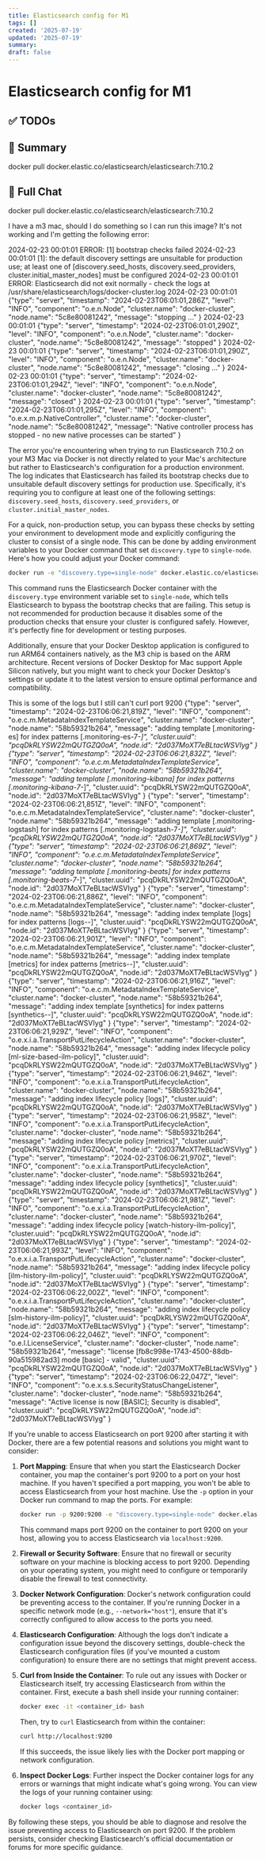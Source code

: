 ```yaml
---
title: Elasticsearch config for M1
tags: []
created: '2025-07-19'
updated: '2025-07-19'
summary:
draft: false
---
```


# Elasticsearch config for M1

## ✅ TODOs


## 📌 Summary
docker pull docker.elastic.co/elasticsearch/elasticsearch:7.10.2

## 🧠 Full Chat


docker pull docker.elastic.co/elasticsearch/elasticsearch:7.10.2

I have a m3 mac, should I do something so I can run this image? It's not working and I'm getting the following error:

2024-02-23 00:01:01 ERROR: [1] bootstrap checks failed
2024-02-23 00:01:01 [1]: the default discovery settings are unsuitable for production use; at least one of [discovery.seed_hosts, discovery.seed_providers, cluster.initial_master_nodes] must be configured
2024-02-23 00:01:01 ERROR: Elasticsearch did not exit normally - check the logs at /usr/share/elasticsearch/logs/docker-cluster.log
2024-02-23 00:01:01 {"type": "server", "timestamp": "2024-02-23T06:01:01,286Z", "level": "INFO", "component": "o.e.n.Node", "cluster.name": "docker-cluster", "node.name": "5c8e80081242", "message": "stopping ..." }
2024-02-23 00:01:01 {"type": "server", "timestamp": "2024-02-23T06:01:01,290Z", "level": "INFO", "component": "o.e.n.Node", "cluster.name": "docker-cluster", "node.name": "5c8e80081242", "message": "stopped" }
2024-02-23 00:01:01 {"type": "server", "timestamp": "2024-02-23T06:01:01,290Z", "level": "INFO", "component": "o.e.n.Node", "cluster.name": "docker-cluster", "node.name": "5c8e80081242", "message": "closing ..." }
2024-02-23 00:01:01 {"type": "server", "timestamp": "2024-02-23T06:01:01,294Z", "level": "INFO", "component": "o.e.n.Node", "cluster.name": "docker-cluster", "node.name": "5c8e80081242", "message": "closed" }
2024-02-23 00:01:01 {"type": "server", "timestamp": "2024-02-23T06:01:01,295Z", "level": "INFO", "component": "o.e.x.m.p.NativeController", "cluster.name": "docker-cluster", "node.name": "5c8e80081242", "message": "Native controller process has stopped - no new native processes can be started" }



The error you're encountering when trying to run Elasticsearch 7.10.2 on your M3 Mac via Docker is not directly related to your Mac's architecture but rather to Elasticsearch's configuration for a production environment. The log indicates that Elasticsearch has failed its bootstrap checks due to unsuitable default discovery settings for production use. Specifically, it's requiring you to configure at least one of the following settings: `discovery.seed_hosts`, `discovery.seed_providers`, or `cluster.initial_master_nodes`.

For a quick, non-production setup, you can bypass these checks by setting your environment to development mode and explicitly configuring the cluster to consist of a single node. This can be done by adding environment variables to your Docker command that set `discovery.type` to `single-node`. Here's how you could adjust your Docker command:

```sh
docker run -e "discovery.type=single-node" docker.elastic.co/elasticsearch/elasticsearch:7.10.2
```

This command runs the Elasticsearch Docker container with the `discovery.type` environment variable set to `single-node`, which tells Elasticsearch to bypass the bootstrap checks that are failing. This setup is not recommended for production because it disables some of the production checks that ensure your cluster is configured safely. However, it's perfectly fine for development or testing purposes.

Additionally, ensure that your Docker Desktop application is configured to run ARM64 containers natively, as the M3 chip is based on the ARM architecture. Recent versions of Docker Desktop for Mac support Apple Silicon natively, but you might want to check your Docker Desktop's settings or update it to the latest version to ensure optimal performance and compatibility.

This is some of the logs but I still can't curl port 9200
{"type": "server", "timestamp": "2024-02-23T06:06:21,819Z", "level": "INFO", "component": "o.e.c.m.MetadataIndexTemplateService", "cluster.name": "docker-cluster", "node.name": "58b59321b264", "message": "adding template [.monitoring-es] for index patterns [.monitoring-es-7-*]", "cluster.uuid": "pcqDkRLYSW22mQUTGZQ0oA", "node.id": "2d037MoXT7eBLtacWSVIyg"  }
{"type": "server", "timestamp": "2024-02-23T06:06:21,832Z", "level": "INFO", "component": "o.e.c.m.MetadataIndexTemplateService", "cluster.name": "docker-cluster", "node.name": "58b59321b264", "message": "adding template [.monitoring-kibana] for index patterns [.monitoring-kibana-7-*]", "cluster.uuid": "pcqDkRLYSW22mQUTGZQ0oA", "node.id": "2d037MoXT7eBLtacWSVIyg"  }
{"type": "server", "timestamp": "2024-02-23T06:06:21,851Z", "level": "INFO", "component": "o.e.c.m.MetadataIndexTemplateService", "cluster.name": "docker-cluster", "node.name": "58b59321b264", "message": "adding template [.monitoring-logstash] for index patterns [.monitoring-logstash-7-*]", "cluster.uuid": "pcqDkRLYSW22mQUTGZQ0oA", "node.id": "2d037MoXT7eBLtacWSVIyg"  }
{"type": "server", "timestamp": "2024-02-23T06:06:21,869Z", "level": "INFO", "component": "o.e.c.m.MetadataIndexTemplateService", "cluster.name": "docker-cluster", "node.name": "58b59321b264", "message": "adding template [.monitoring-beats] for index patterns [.monitoring-beats-7-*]", "cluster.uuid": "pcqDkRLYSW22mQUTGZQ0oA", "node.id": "2d037MoXT7eBLtacWSVIyg"  }
{"type": "server", "timestamp": "2024-02-23T06:06:21,886Z", "level": "INFO", "component": "o.e.c.m.MetadataIndexTemplateService", "cluster.name": "docker-cluster", "node.name": "58b59321b264", "message": "adding index template [logs] for index patterns [logs-*-*]", "cluster.uuid": "pcqDkRLYSW22mQUTGZQ0oA", "node.id": "2d037MoXT7eBLtacWSVIyg"  }
{"type": "server", "timestamp": "2024-02-23T06:06:21,901Z", "level": "INFO", "component": "o.e.c.m.MetadataIndexTemplateService", "cluster.name": "docker-cluster", "node.name": "58b59321b264", "message": "adding index template [metrics] for index patterns [metrics-*-*]", "cluster.uuid": "pcqDkRLYSW22mQUTGZQ0oA", "node.id": "2d037MoXT7eBLtacWSVIyg"  }
{"type": "server", "timestamp": "2024-02-23T06:06:21,916Z", "level": "INFO", "component": "o.e.c.m.MetadataIndexTemplateService", "cluster.name": "docker-cluster", "node.name": "58b59321b264", "message": "adding index template [synthetics] for index patterns [synthetics-*-*]", "cluster.uuid": "pcqDkRLYSW22mQUTGZQ0oA", "node.id": "2d037MoXT7eBLtacWSVIyg"  }
{"type": "server", "timestamp": "2024-02-23T06:06:21,929Z", "level": "INFO", "component": "o.e.x.i.a.TransportPutLifecycleAction", "cluster.name": "docker-cluster", "node.name": "58b59321b264", "message": "adding index lifecycle policy [ml-size-based-ilm-policy]", "cluster.uuid": "pcqDkRLYSW22mQUTGZQ0oA", "node.id": "2d037MoXT7eBLtacWSVIyg"  }
{"type": "server", "timestamp": "2024-02-23T06:06:21,946Z", "level": "INFO", "component": "o.e.x.i.a.TransportPutLifecycleAction", "cluster.name": "docker-cluster", "node.name": "58b59321b264", "message": "adding index lifecycle policy [logs]", "cluster.uuid": "pcqDkRLYSW22mQUTGZQ0oA", "node.id": "2d037MoXT7eBLtacWSVIyg"  }
{"type": "server", "timestamp": "2024-02-23T06:06:21,958Z", "level": "INFO", "component": "o.e.x.i.a.TransportPutLifecycleAction", "cluster.name": "docker-cluster", "node.name": "58b59321b264", "message": "adding index lifecycle policy [metrics]", "cluster.uuid": "pcqDkRLYSW22mQUTGZQ0oA", "node.id": "2d037MoXT7eBLtacWSVIyg"  }
{"type": "server", "timestamp": "2024-02-23T06:06:21,970Z", "level": "INFO", "component": "o.e.x.i.a.TransportPutLifecycleAction", "cluster.name": "docker-cluster", "node.name": "58b59321b264", "message": "adding index lifecycle policy [synthetics]", "cluster.uuid": "pcqDkRLYSW22mQUTGZQ0oA", "node.id": "2d037MoXT7eBLtacWSVIyg"  }
{"type": "server", "timestamp": "2024-02-23T06:06:21,981Z", "level": "INFO", "component": "o.e.x.i.a.TransportPutLifecycleAction", "cluster.name": "docker-cluster", "node.name": "58b59321b264", "message": "adding index lifecycle policy [watch-history-ilm-policy]", "cluster.uuid": "pcqDkRLYSW22mQUTGZQ0oA", "node.id": "2d037MoXT7eBLtacWSVIyg"  }
{"type": "server", "timestamp": "2024-02-23T06:06:21,993Z", "level": "INFO", "component": "o.e.x.i.a.TransportPutLifecycleAction", "cluster.name": "docker-cluster", "node.name": "58b59321b264", "message": "adding index lifecycle policy [ilm-history-ilm-policy]", "cluster.uuid": "pcqDkRLYSW22mQUTGZQ0oA", "node.id": "2d037MoXT7eBLtacWSVIyg"  }
{"type": "server", "timestamp": "2024-02-23T06:06:22,002Z", "level": "INFO", "component": "o.e.x.i.a.TransportPutLifecycleAction", "cluster.name": "docker-cluster", "node.name": "58b59321b264", "message": "adding index lifecycle policy [slm-history-ilm-policy]", "cluster.uuid": "pcqDkRLYSW22mQUTGZQ0oA", "node.id": "2d037MoXT7eBLtacWSVIyg"  }
{"type": "server", "timestamp": "2024-02-23T06:06:22,046Z", "level": "INFO", "component": "o.e.l.LicenseService", "cluster.name": "docker-cluster", "node.name": "58b59321b264", "message": "license [fb8c998e-1743-4500-88db-90a515982ad3] mode [basic] - valid", "cluster.uuid": "pcqDkRLYSW22mQUTGZQ0oA", "node.id": "2d037MoXT7eBLtacWSVIyg"  }
{"type": "server", "timestamp": "2024-02-23T06:06:22,047Z", "level": "INFO", "component": "o.e.x.s.s.SecurityStatusChangeListener", "cluster.name": "docker-cluster", "node.name": "58b59321b264", "message": "Active license is now [BASIC]; Security is disabled", "cluster.uuid": "pcqDkRLYSW22mQUTGZQ0oA", "node.id": "2d037MoXT7eBLtacWSVIyg"  }

If you're unable to access Elasticsearch on port 9200 after starting it with Docker, there are a few potential reasons and solutions you might want to consider:

1. **Port Mapping**: Ensure that when you start the Elasticsearch Docker container, you map the container's port 9200 to a port on your host machine. If you haven't specified a port mapping, you won't be able to access Elasticsearch from your host machine. Use the `-p` option in your Docker run command to map the ports. For example:

   ```sh
   docker run -p 9200:9200 -e "discovery.type=single-node" docker.elastic.co/elasticsearch/elasticsearch:7.10.2
   ```

   This command maps port 9200 on the container to port 9200 on your host, allowing you to access Elasticsearch via `localhost:9200`.

2. **Firewall or Security Software**: Ensure that no firewall or security software on your machine is blocking access to port 9200. Depending on your operating system, you might need to configure or temporarily disable the firewall to test connectivity.

3. **Docker Network Configuration**: Docker's network configuration could be preventing access to the container. If you're running Docker in a specific network mode (e.g., `--network="host"`), ensure that it's correctly configured to allow access to the ports you need.

4. **Elasticsearch Configuration**: Although the logs don't indicate a configuration issue beyond the discovery settings, double-check the Elasticsearch configuration files (if you've mounted a custom configuration) to ensure there are no settings that might prevent access.

5. **Curl from Inside the Container**: To rule out any issues with Docker or Elasticsearch itself, try accessing Elasticsearch from within the container. First, execute a bash shell inside your running container:

   ```sh
   docker exec -it <container_id> bash
   ```

   Then, try to `curl` Elasticsearch from within the container:

   ```sh
   curl http://localhost:9200
   ```

   If this succeeds, the issue likely lies with the Docker port mapping or network configuration.

6. **Inspect Docker Logs**: Further inspect the Docker container logs for any errors or warnings that might indicate what's going wrong. You can view the logs of your running container using:

   ```sh
   docker logs <container_id>
   ```

By following these steps, you should be able to diagnose and resolve the issue preventing access to Elasticsearch on port 9200. If the problem persists, consider checking Elasticsearch's official documentation or forums for more specific guidance.